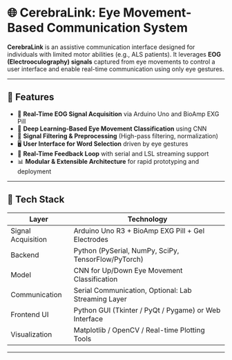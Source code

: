 # 🌐 CerebraLink: Eye Movement-Based Communication System

**CerebraLink** is an assistive communication interface designed for individuals with limited motor abilities (e.g., ALS patients). It leverages **EOG (Electrooculography) signals** captured from eye movements to control a user interface and enable real-time communication using only eye gestures.

---

## 📌 Features

- 🎯 **Real-Time EOG Signal Acquisition** via Arduino Uno and BioAmp EXG Pill  
- 🧠 **Deep Learning-Based Eye Movement Classification** using CNN  
- 🧼 **Signal Filtering & Preprocessing** (High-pass filtering, normalization)  
- 🖥️ **User Interface for Word Selection** driven by eye gestures  
- 🔁 **Real-Time Feedback Loop** with serial and LSL streaming support  
- 📊 **Modular & Extensible Architecture** for rapid prototyping and deployment  

---

## 🧰 Tech Stack

| Layer            | Technology                                             |
|------------------|--------------------------------------------------------|
| Signal Acquisition | Arduino Uno R3 + BioAmp EXG Pill + Gel Electrodes     |
| Backend          | Python (PySerial, NumPy, SciPy, TensorFlow/PyTorch)    |
| Model            | CNN for Up/Down Eye Movement Classification            |
| Communication    | Serial Communication, Optional: Lab Streaming Layer    |
| Frontend UI      | Python GUI (Tkinter / PyQt / Pygame) or Web Interface  |
| Visualization    | Matplotlib / OpenCV / Real-time Plotting Tools         |

---